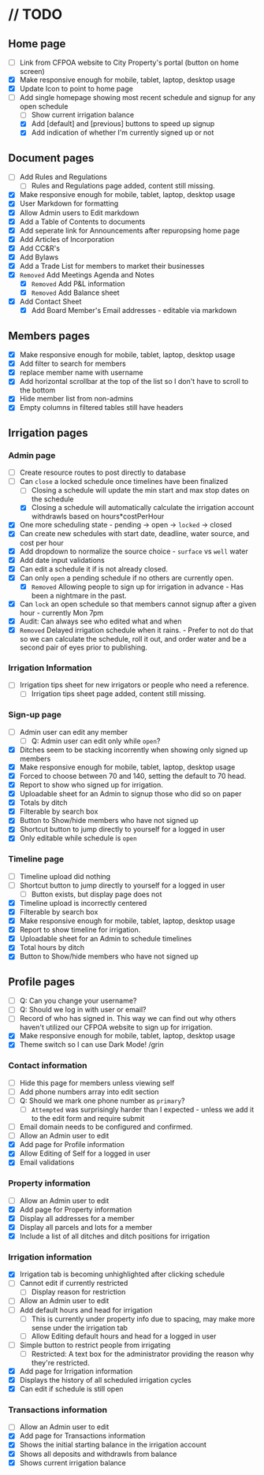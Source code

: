 # // TODO

## Home page

- [ ] Link from CFPOA website to City Property's portal (button on home screen)
- [x] Make responsive enough for mobile, tablet, laptop, desktop usage
- [x] Update Icon to point to home page
- [ ] Add single homepage showing most recent schedule and signup for any open schedule
  - [ ] Show current irrigation balance
  - [x] Add [default] and [previous] buttons to speed up signup
  - [x] Add indication of whether I'm currently signed up or not

## Document pages

- [ ] Add Rules and Regulations
  - [ ] Rules and Regulations page added, content still missing.
- [x] Make responsive enough for mobile, tablet, laptop, desktop usage
- [x] User Markdown for formatting
- [x] Allow Admin users to Edit markdown
- [x] Add a Table of Contents to documents
- [x] Add seperate link for Announcements after repuropsing home page
- [x] Add Articles of Incorporation
- [x] Add CC&R's
- [x] Add Bylaws
- [x] Add a Trade List for members to market their businesses
- [x] `Removed` Add Meetings Agenda and Notes
  - [x] `Removed` Add P&L information
  - [x] `Removed` Add Balance sheet
- [x] Add Contact Sheet
  - [x] Add Board Member's Email addresses - editable via markdown

## Members pages

- [x] Make responsive enough for mobile, tablet, laptop, desktop usage
- [x] Add filter to search for members
- [x] replace member name with username
- [x] Add horizontal scrollbar at the top of the list so I don't have to scroll to the bottom 
- [x] Hide member list from non-admins
- [x] Empty columns in filtered tables still have headers

## Irrigation pages

### Admin page

- [ ] Create resource routes to post directly to database
- [ ] Can `close` a locked schedule once timelines have been finalized
  - [ ] Closing a schedule will update the min start and max stop dates on the schedule
  - [x] Closing a schedule will automatically calculate the irrigation account withdrawls based on hours*costPerHour
- [x] One more scheduling state - pending -> open -> `locked` -> closed
- [x] Can create new schedules with start date, deadline, water source, and cost per hour
- [x] Add dropdown to normalize the source choice - `surface` vs `well` water
- [x] Add date input validations
- [x] Can edit a schedule it if is not already closed.
- [x] Can only `open` a pending schedule if no others are currently open.
  - [x] `Removed` Allowing people to sign up for irrigation in advance - Has been a nightmare in the past.
- [x] Can `lock` an open schedule so that members cannot signup after a given hour - currently Mon 7pm
- [x] Audit: Can always see who edited what and when
- [x] `Removed` Delayed irrigation schedule when it rains. - Prefer to not do that so we can calculate the schedule, roll it out, and order water and be a second pair of eyes prior to publishing.

### Irrigation Information

- [ ] Irrigation tips sheet for new irrigators or people who need a reference.
  - [ ] Irrigation tips sheet page added, content still missing.

### Sign-up page

- [ ] Admin user can edit any member
  - [ ] Q: Admin user can edit only while `open`?
- [x] Ditches seem to be stacking incorrently when showing only signed up members
- [x] Make responsive enough for mobile, tablet, laptop, desktop usage
- [x] Forced to choose between 70 and 140, setting the default to 70 head.
- [x] Report to show who signed up for irrigation.
- [x] Uploadable sheet for an Admin to signup those who did so on paper
- [x] Totals by ditch
- [x] Filterable by search box
- [x] Button to Show/hide members who have not signed up
- [x] Shortcut button to jump directly to yourself for a logged in user
- [x] Only editable while schedule is `open`

### Timeline page

- [ ] Timeline upload did nothing
- [ ] Shortcut button to jump directly to yourself for a logged in user
  - [ ] Button exists, but display page does not
- [x] Timeline upload is incorrectly centered
- [x] Filterable by search box
- [x] Make responsive enough for mobile, tablet, laptop, desktop usage
- [x] Report to show timeline for irrigation.
- [x] Uploadable sheet for an Admin to schedule timelines
- [x] Total hours by ditch
- [x] Button to Show/hide members who have not signed up

## Profile pages

- [ ] Q: Can you change your username?
- [ ] Q: Should we log in with user or email?
- [ ] Record of who has signed in.  This way we can find out why others haven't utilized our CFPOA website to sign up for irrigation.
- [x] Make responsive enough for mobile, tablet, laptop, desktop usage
- [x] Theme switch so I can use Dark Mode! /grin

### Contact information

- [ ] Hide this page for members unless viewing self
- [ ] Add phone numbers array into edit section
- [ ] Q: Should we mark one phone number as `primary`?
  - [ ] `Attempted` was surprisingly harder than I expected - unless we add it to the edit form and require submit
- [ ] Email domain needs to be configured and confirmed.
- [ ] Allow an Admin user to edit
- [x] Add page for Profile information
- [x] Allow Editing of Self for a logged in user
- [x] Email validations

### Property information

- [ ] Allow an Admin user to edit
- [x] Add page for Property information
- [x] Display all addresses for a member
- [x] Display all parcels and lots for a member
- [x] Include a list of all ditches and ditch positions for irrigation

### Irrigation information  

- [x] Irrigation tab is becoming unhighlighted after clicking schedule
- [ ] Cannot edit if currently restricted
  - [ ] Display reason for restriction
- [ ] Allow an Admin user to edit
- [ ] Add default hours and head for irrigation
  - [ ] This is currently under property info due to spacing, may make more sense under the irrigation tab
  - [ ] Allow Editing default hours and head for a logged in user
- [ ] Simple button to restrict people from irrigating
  - [ ] Restricted: A text box for the administrator providing the reason why they're restricted.
- [x] Add page for Irrigation information
- [x] Displays the history of all scheduled irrigation cycles
- [x] Can edit if schedule is still open

### Transactions information

- [ ] Allow an Admin user to edit
- [x] Add page for Transactions information
- [x] Shows the initial starting balance in the irrigation account
- [x] Shows all deposits and withdrawls from balance
- [x] Shows current irrigation balance
